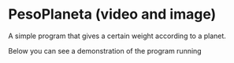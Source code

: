 # PesoPlaneta (video and image)
A simple program that gives a certain weight according to a planet.

Below you can see a demonstration of the program running
